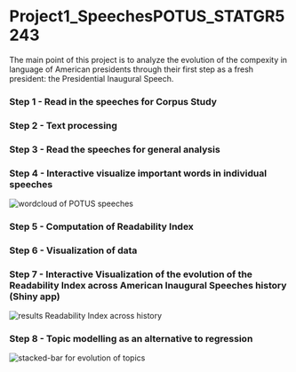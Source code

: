 # Project1_SpeechesPOTUS_STATGR5243

The main point of this project is to analyze the evolution of the compexity in language of American presidents through their first step as a fresh president: the Presidential Inaugural Speech.

### Step 1 - Read in the speeches for Corpus Study

### Step 2 - Text processing

### Step 3 - Read the speeches for general analysis

### Step 4 - Interactive visualize important words in individual speeches
![wordcloud of POTUS speeches](figs/fig1.jpg)

### Step 5 - Computation of Readability Index

### Step 6 - Visualization of data

### Step 7 - Interactive Visualization of the evolution of the Readability Index across American Inaugural Speeches history (Shiny app)
![results Readability Index across history](figs/fig2.jpg)

### Step 8 - Topic modelling as an alternative to regression
![stacked-bar for evolution of topics](figs/fig3.jpg)
